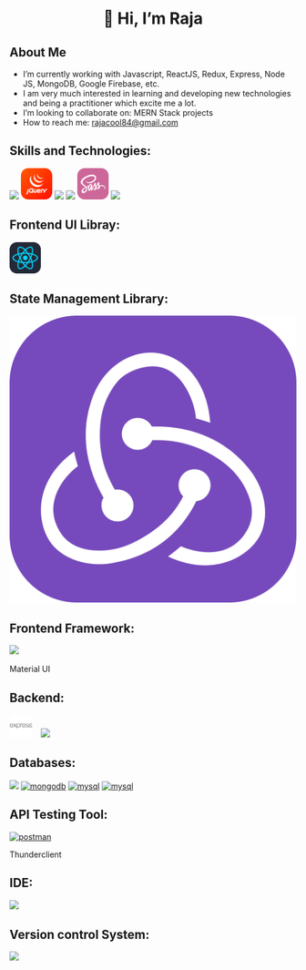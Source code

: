 ### <h1 align="center">👋 Hi, I’m Raja</h1>

## About Me

- I’m currently working with Javascript, ReactJS, Redux, Express, Node JS, MongoDB, Google Firebase, etc.
- I am very much interested in learning and developing new technologies and being a practitioner which excite me a lot.
- I’m looking to collaborate on: MERN Stack projects
- How to reach me: rajacool84@gmail.com

## Skills and Technologies:
<p align="left">

<a href="https://developer.mozilla.org/en-US/docs/Web/JavaScript" target="_blank"> <img src="https://img.icons8.com/color/48/000000/javascript.png"/></a> 
<a href="https://jquery.com/" target="_blank"> <img src="https://github.com/tandpfun/skill-icons/raw/main/icons/JQuery.svg" width="55px" /></a> 
<a href="https://www.w3.org/html/" target="_blank"><img src="https://www.vectorlogo.zone/logos/w3_html5/w3_html5-ar21.svg"/></a>
<a href="https://www.w3schools.com/css/" target="_blank"><img src="https://www.vectorlogo.zone/logos/w3_css/w3_css-ar21.svg"/></a>
<a href="https://sass-lang.com/" target="_blank"><img src="https://github.com/tandpfun/skill-icons/raw/main/icons/Sass.svg" width="55px" /></a>
<a href="https://tailwindcss.com/" target="_blank"><img src="https://www.vectorlogo.zone/logos/tailwindcss/tailwindcss-ar21.svg" width="60px" /></a>
</p>

## Frontend UI Libray:
<p align="left">
    <a href="https://reactjs.org/" target="_blank"><img src="https://github.com/tandpfun/skill-icons/raw/main/icons/React-Dark.svg" width="55px" /></a>
</p>

## State Management Library:
<p align="left"><a href="https://redux.js.org" target="_blank"> <img src="https://raw.githubusercontent.com/tandpfun/skill-icons/main/icons/Redux.svg"/></a></p>

## Frontend Framework:
<p align="left"><a href="https://getbootstrap.com" target="_blank"><img src="https://www.vectorlogo.zone/logos/getbootstrap/getbootstrap-ar21.svg"/></a></p>
Material UI

## Backend:
<p align="left">
    <a href="https://expressjs.com" target="_blank"><img src="https://raw.githubusercontent.com/devicons/devicon/master/icons/express/express-original-wordmark.svg" alt="express" width="40" height="40"/></a> &ensp;
    <a href="https://nodejs.org" style="padding-right:8px;" target="_blank"> <img src="https://www.vectorlogo.zone/logos/nodejs/nodejs-horizontal.svg" width="55px" /></a></p>

## Databases:
<p align="left">
<a href="https://firebase.google.com/" target="_blank"><img src="https://www.vectorlogo.zone/logos/firebase/firebase-ar21.svg"/></a> 
<a href="https://www.mongodb.com/" target="_blank"><img src="https://www.vectorlogo.zone/logos/mongodb/mongodb-ar21.svg" alt="mongodb" /></a> 
<a href="https://www.mysql.com/" target="_blank"><img src="https://www.vectorlogo.zone/logos/mysql/mysql-ar21.svg" alt="mysql" /></a> 
<a href="https://www.postgresql.org/" target="_blank"><img src="https://www.vectorlogo.zone/logos/postgresql/postgresql-ar21.svg" alt="mysql" /></a> 
</p>


## API Testing Tool:
<p align="left"><a href="https://postman.com" target="_blank"><img src="https://www.vectorlogo.zone/logos/getpostman/getpostman-ar21.svg" alt="postman" /></a></p>
Thunderclient

## IDE:
<p align="left"> 
    <a href="https://expressjs.com" target="_blank"> <img src="https://www.vectorlogo.zone/logos/visualstudio_code/visualstudio_code-ar21.svg"/> </a></p>

## Version control System:
<p align="left"><a href="https://git-scm.com/" target="_blank"><img src="https://www.vectorlogo.zone/logos/git-scm/git-scm-ar21.svg"/></a></p>

<!---
raja1205/raja1205 is a ✨ special ✨ repository because its `README.md` (this file) appears on your GitHub profile.
You can click the Preview link to take a look at your changes.
--->

